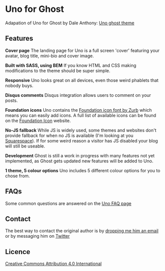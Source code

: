 # Uno for Ghost

Adapation of Uno for Ghost by Dale Anthony: [Uno ghost theme](https://github.com/daleanthony/Uno)

<!-- Uno for Ghost is the result of my first 'mini-project' of 2014. The theme features a minimal, responsive design with a cover page, disqus comment integration, foundation icons and various colour options. -->


<!-- ## Demo -->
<!-- There's a demo of the theme running on my personal website, [daleanthony.com](http://dannyshapira.com) -->


## Features

**Cover page**
The landing page for Uno is a full screen 'cover' featuring your avatar, blog title, mini-bio and cover image.

**Built with SASS, using BEM**
If you know HTML and CSS making modifications to the theme should be super simple.

**Responsive**
Uno looks great on all devices, even those weird phablets that nobody buys.

**Disqus comments**
Disqus integration allows users to comment on your posts.

**Foundation icons**
Uno contains the [Foundation icon font by Zurb](http://zurb.com/playground/foundation-icon-fonts-3) which means you can easily add icons. A full list of available icons can be found on the [Foundation Icon](http://zurb.com/playground/foundation-icon-fonts-3) website.

**No-JS fallback**
While JS is widely used, some themes and websites don't provide fallback for when no JS is available (I'm looking at you [Squarespace](http://blog.squarespace.com/)). If for some weird reason a visitor has JS disabled your blog will still be useable.

**Development**
Ghost is still a work in progress with many features not yet implemented, as Ghost gets updated new features will be added to Uno.

**1 theme, 5 colour options**
Uno includes 5 different colour options for you to chose from.

## FAQs

Some common questions are answered on the [Uno FAQ page](http://daleanthony.com/uno-faq/)

## Contact

The best way to contact the original author is by [dropping me him an email](dale@daleanthony.com) or by messaging him on [Twitter](https://twitter.com/daleanthony)

## Licence

[Creative Commons Attribution 4.0 International](http://creativecommons.org/licenses/by/4.0/)